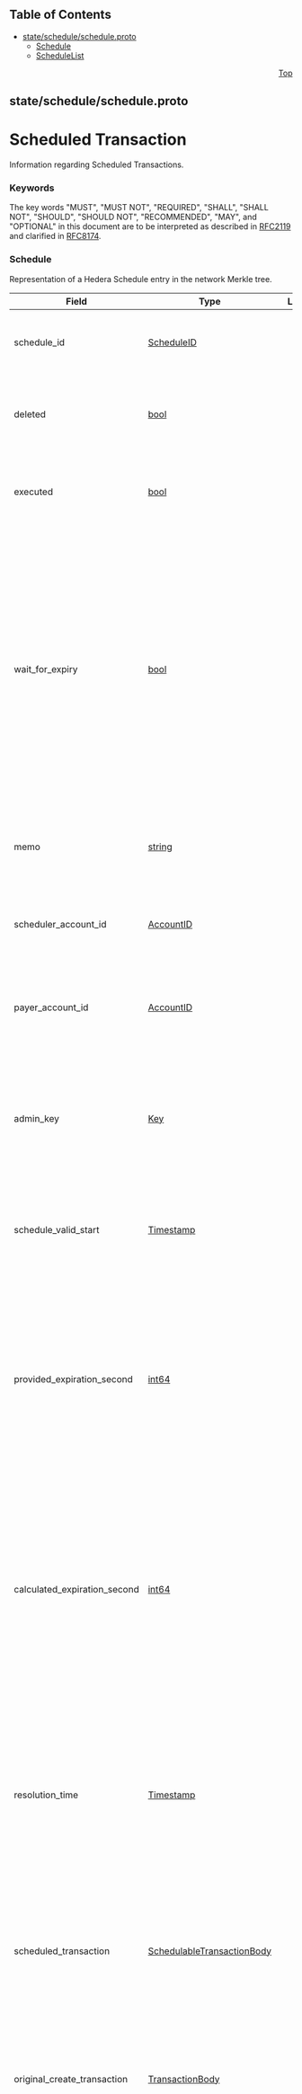 ## Table of Contents

- [state/schedule/schedule.proto](#state_schedule_schedule-proto)
    - [Schedule](#proto-Schedule)
    - [ScheduleList](#proto-ScheduleList)
  



<a name="state_schedule_schedule-proto"></a>
<p align="right"><a href="#top">Top</a></p>

## state/schedule/schedule.proto
# Scheduled Transaction
Information regarding Scheduled Transactions.

### Keywords
The key words "MUST", "MUST NOT", "REQUIRED", "SHALL", "SHALL NOT",
"SHOULD", "SHOULD NOT", "RECOMMENDED", "MAY", and "OPTIONAL" in this
document are to be interpreted as described in [RFC2119](https://www.ietf.org/rfc/rfc2119)
and clarified in [RFC8174](https://www.ietf.org/rfc/rfc8174).


<a name="proto-Schedule"></a>

### Schedule
Representation of a Hedera Schedule entry in the network Merkle tree.


| Field | Type | Label | Description |
| ----- | ---- | ----- | ----------- |
| schedule_id | [ScheduleID](#proto-ScheduleID) |  | This schedule's ID within the global network state. <p> This value SHALL be unique within the network. |
| deleted | [bool](#bool) |  | A flag indicating this schedule is deleted. <p> A schedule SHALL either be executed or deleted, but never both. |
| executed | [bool](#bool) |  | A flag indicating this schedule has executed. <p> A schedule SHALL either be executed or deleted, but never both. |
| wait_for_expiry | [bool](#bool) |  | A schedule flag to wait for expiration before executing. <p> A schedule SHALL be executed immediately when all necessary signatures are gathered, unless this flag is set.<br/> If this flag is set, the schedule SHALL wait until the consensus time reaches `expiration_time_provided`, when signatures MUST again be verified. If all required signatures are present at that time, the schedule SHALL be executed. Otherwise the schedule SHALL expire without execution. <p> Note that a schedule is always removed from state after it expires, regardless of whether it was executed or not. |
| memo | [string](#string) |  | A short description for this schedule. <p> This value, if set, MUST NOT exceed 100 bytes when encoded as UTF-8. |
| scheduler_account_id | [AccountID](#proto-AccountID) |  | The scheduler account for this schedule. <p> This SHALL be the account that submitted the original ScheduleCreate transaction. |
| payer_account_id | [AccountID](#proto-AccountID) |  | The explicit payer account for the scheduled transaction. <p> If set, this account SHALL be added to the accounts that MUST sign the schedule before it may execute. |
| admin_key | [Key](#proto-Key) |  | The admin key for this schedule. <p> This key, if set, MUST sign any `schedule_delete` transaction.<br/> If not set, then this schedule SHALL NOT be deleted, and any `schedule_delete` transaction for this schedule SHALL fail. |
| schedule_valid_start | [Timestamp](#proto-Timestamp) |  | The transaction valid start value for this schedule. <p> This MUST be set, and SHALL be copied from the `TransactionID` of the original `schedule_create` transaction. |
| provided_expiration_second | [int64](#int64) |  | The requested expiration time of the schedule if provided by the user. <p> If not provided in the `schedule_create` transaction, this SHALL be set to a default value equal to the current consensus time, forward offset by the maximum schedule expiration time in the current dynamic network configuration (typically 62 days).<br/> The actual `calculated_expiration_second` MAY be "earlier" than this, but MUST NOT be later. |
| calculated_expiration_second | [int64](#int64) |  | The calculated expiration time of the schedule. <p> This SHALL be calculated from the requested expiration time in the `schedule_create` transaction, and limited by the maximum expiration time in the current dynamic network configuration (typically 62 days). <p> The schedule SHALL be removed from global network state after the network reaches a consensus time greater than or equal to this value. |
| resolution_time | [Timestamp](#proto-Timestamp) |  | The consensus timestamp of the transaction that executed or deleted this schedule. <p> This value SHALL be set to the `current_consensus_time` when a `schedule_delete` transaction is completed.<br/> This value SHALL be set to the `current_consensus_time` when the scheduled transaction is executed, either as a result of gathering the final required signature, or, if long-term schedule execution is enabled, at the requested execution time. |
| scheduled_transaction | [SchedulableTransactionBody](#proto-SchedulableTransactionBody) |  | The scheduled transaction to execute. <p> This MUST be one of the transaction types permitted in the current value of the `schedule.whitelist` in the dynamic network configuration. |
| original_create_transaction | [TransactionBody](#proto-TransactionBody) |  | The full transaction that created this schedule. <p> This is primarily used for duplicate schedule create detection. This is also the source of the parent transaction ID, from which the child transaction ID is derived when the `scheduled_transaction` is executed. |
| signatories | [Key](#proto-Key) | repeated | All of the "primitive" keys that have already signed this schedule. <p> The scheduled transaction SHALL NOT be executed before this list is sufficient to "activate" the required keys for the scheduled transaction.<br/> A Key SHALL NOT be stored in this list unless the corresponding private key has signed either the original `schedule_create` transaction or a subsequent `schedule_sign` transaction intended for, and referencing to, this specific schedule. <p> The only keys stored are "primitive" keys (ED25519 or ECDSA_SECP256K1) in order to ensure that any key list or threshold keys are correctly handled, regardless of signing order, intervening changes, or other situations. The `scheduled_transaction` SHALL execute only if, at the time of execution, this list contains sufficient public keys to satisfy the full requirements for signature on that transaction. |






<a name="proto-ScheduleList"></a>

### ScheduleList
A message for storing a list of schedules in state.

This is used to store lists of schedules that expire at a particular time or
that have the same simplified hash code.


| Field | Type | Label | Description |
| ----- | ---- | ----- | ----------- |
| schedules | [Schedule](#proto-Schedule) | repeated | A list of schedules, in encounter order. |





 <!-- end messages -->

 <!-- end enums -->

 <!-- end HasExtensions -->

 <!-- end services -->


